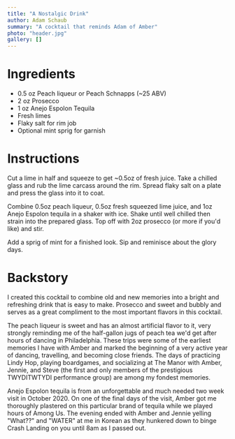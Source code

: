 ```yaml
---
title: "A Nostalgic Drink"
author: Adam Schaub
summary: "A cocktail that reminds Adam of Amber"
photo: "header.jpg"
gallery: []
---
```


# Ingredients
- 0.5 oz Peach liqueur or Peach Schnapps (~25 ABV)
- 2 oz Prosecco
- 1 oz Anejo Espolon Tequila
- Fresh limes
- Flaky salt for rim job
- Optional mint sprig for garnish

# Instructions
Cut a lime in half and squeeze to get ~0.5oz of fresh juice. Take a chilled glass and rub the lime carcass around the rim. Spread flaky salt on a plate and press the glass into it to coat.

Combine 0.5oz peach liqueur, 0.5oz fresh squeezed lime juice, and 1oz Anejo Espolon tequila in a shaker with ice. Shake until well chilled then strain into the prepared glass. Top off with 2oz prosecco (or more if you'd like) and stir.

Add a sprig of mint for a finished look. Sip and reminisce about the glory days.

# Backstory
I created this cocktail to combine old and new memories into a bright and refreshing drink that is easy to make. Prosecco and sweet and bubbly and serves as a great compliment to the most important flavors in this cocktail.

The peach liqueur is sweet and has an almost artificial flavor to it, very strongly reminding me of the half-gallon jugs of peach tea we'd get after hours of dancing in Philadelphia. These trips were some of the earliest memories I have with Amber and marked the beginning of a very active year of dancing, travelling, and becoming close friends. The days of practicing Lindy Hop, playing boardgames, and socializing at The Manor with Amber, Jennie, and Steve (the first and only members of the prestigious TWYDITWTYDI performance group) are among my fondest memories.

Anejo Espolon tequila is from an unforgettable and much needed two week visit in October 2020. On one of the final days of the visit, Amber got me thoroughly plastered on this particular brand of tequila while we played hours of Among Us. The evening ended with Amber and Jennie yelling "What??" and "WATER" at me in Korean as they hunkered down to binge Crash Landing on you until 8am as I passed out.
